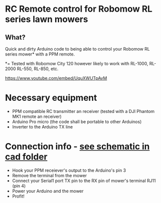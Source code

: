 # RC Remote control for Robomow RL series lawn mowers

## What?

Quick and dirty Arduino code to being able to control your Robomow RL series mower* with a PPM remote.

*= Tested with Robomow City 120 however likely to work with RL-1000, RL-2000 RL-550, RL-850, etc.

https://www.youtube.com/embed/UquXWUTpAvM

# Necessary equipment

 * PPM compatible RC transmitter an receiver (tested with a DJI Phantom MK1 remote an receiver)
 * Arduino Pro micro (the code shall be portable to other Arduinos)
 * Inverter to the Arduino TX line
 
# Connection info - [see schematic in cad folder](https://raw.githubusercontent.com/martonmiklos/robomow_rl_ppm_remote/master/cad/pro_micro_adapter_schematic.pdf)

 * Hook your PPM receiever's output to the Arduino's pin 3
 * Remove the terminal from the mower
 * Connect your Serial1 port TX pin to the RX pin of mower's terminal RJ11 (pin 4)
 * Power your Arduino and the mower
 * Profit!

